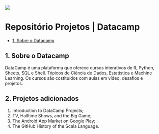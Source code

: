 [![](https://styleguide-assets.datacamp.com/images/marketing/components/icons/datacamp-16696cea09.svg)](https://www.datacamp.com/profile/gstmelo)

# Repositório Projetos | Datacamp

- [1. Sobre o Datacamp](#1-sobre-o-datacamp)


## 1. Sobre o Datacamp

DataCamp é uma plataforma que oferece cursos interativos de R, Python, Sheets, SQL e Shell. Tópicos de Ciência de Dados, Estatística e Machine Learning. Os cursos são costituídos com aulas em vídeo, desafios e projetos.

## 2. Projetos adicionados

1. Introduction to DataCamp Projects;
2. TV, Halftime Shows, and the Big Game;
3. The Android App Market on Google Play;
4. The GitHub History of the Scala Language.